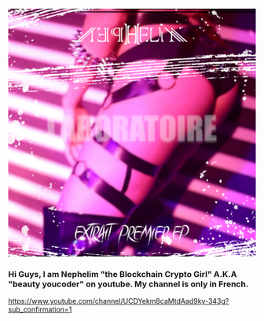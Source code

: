 ![Cover](https://github.com/cohenbiz/cohenbiz/blob/master/readme_cover_github.png)


### Hi Guys, I am Nephelim "the Blockchain Crypto Girl" A.K.A "beauty youcoder" on youtube. My channel is only in French.
https://www.youtube.com/channel/UCDYekm8caMtdAad9ky-343g?sub_confirmation=1



<!--
**cohenbiz/cohenbiz** is a ✨ _special_ ✨ repository because its `README.md` (this file) appears on your GitHub profile.

Here are some ideas to get you started:

- 🔭 I’m currently working on ...
- 🌱 I’m currently learning ...
- 👯 I’m looking to collaborate on ...
- 🤔 I’m looking for help with ...
- 💬 Ask me about ...
- 📫 How to reach me: ...
- 😄 Pronouns: ...
- ⚡ Fun fact: ...
-->

